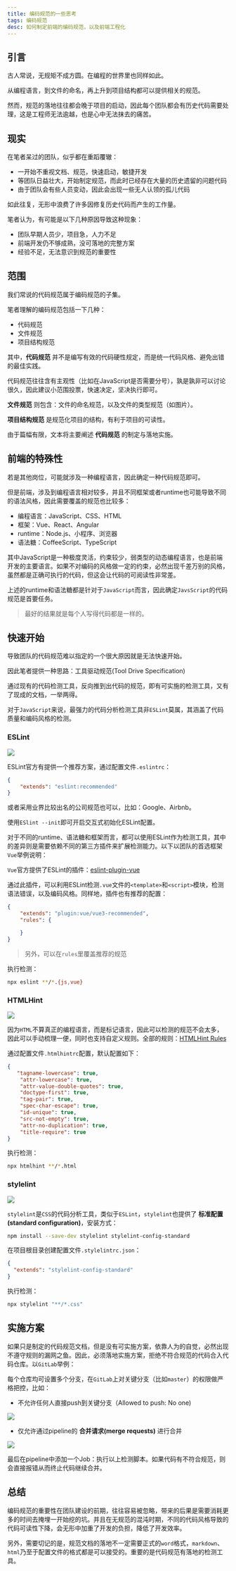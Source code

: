 ```yaml
---
title: 编码规范的一些思考
tags: 编码规范
desc: 如何制定前端的编码规范，以及前端工程化
---
```


## 引言

古人常说，无规矩不成方圆。在编程的世界里也同样如此。

从编程语言，到文件的命名，再上升到项目结构都可以提供相关的规范。

然而，规范的落地往往都会晚于项目的启动，因此每个团队都会有历史代码需要处理，这是工程师无法逾越，也是心中无法抹去的痛苦。

## 现实

在笔者呆过的团队，似乎都在重蹈覆辙：
- 一开始不重视文档、规范，快速启动，敏捷开发
- 等团队日益壮大，开始制定规范，而此时已经存在大量的历史遗留的问题代码
- 由于团队会有些人员变动，因此会出现一些无人认领的孤儿代码

如此往复，无形中浪费了许多因修复历史代码而产生的工作量。

笔者认为，有可能是以下几种原因导致这种现象：

- 团队早期人员少，项目急，人力不足
- 前端开发仍不够成熟，没可落地的完整方案
- 经验不足，无法意识到规范的重要性

## 范围

我们常说的代码规范属于编码规范的子集。

笔者理解的编码规范包括一下几种：
- 代码规范
- 文件规范
- 项目结构规范

其中，**代码规范** 并不是编写有效的代码硬性规定，而是统一代码风格、避免出错的最佳实践。

代码规范往往含有主观性（比如在JavaScript是否需要分号），孰是孰非可以讨论很久，因此建议小范围投票，快速决定，坚决执行即可。

**文件规范** 则包含：文件的命名规范，以及文件的类型规范（如图片）。

**项目结构规范** 是规范化项目的结构，有利于项目的可读性。

由于篇幅有限，文本将主要阐述 **代码规范** 的制定与落地实施。

## 前端的特殊性

若是其他岗位，可能就涉及一种编程语言，因此确定一种代码规范即可。

但是前端，涉及到编程语言相对较多，并且不同框架或者runtime也可能导致不同的语法风格，因此需要覆盖的规范也比较多：

- 编程语言：JavaScript、CSS、HTML
- 框架：Vue、React、Angular
- runtime：Node.js、小程序、浏览器
- 语法糖：CoffeeScript、TypeScript

其中JavaScript是一种极度灵活，约束较少，弱类型的动态编程语言，也是前端开发的主要语言。如果不对编码的风格做一定的约束，必然出现千差万别的风格，虽然都是正确可执行的代码，但这会让代码的可阅读性非常差。

上述的runtime和语法糖都是针对于`JavaScript`而言，因此确定`JavsScript`的代码规范是首要任务。

> 最好的结果就是每个人写得代码都是一样的。

## 快速开始

导致团队的代码规范难以指定的一个很大原因就是无法快速开始。

因此笔者提供一种思路：工具驱动规范(Tool Drive Specification)

通过现有的代码检测工具，反向推到出代码的规范，即有可实施的检测工具，又有了现成的文档，一举两得。

对于`JavaScript`来说，最强力的代码分析检测工具非`ESLint`莫属，其涵盖了代码质量和编码风格的检测。

### ESLint

![](/images/code-guide/eslint.png)

ESLint官方有提供一个推荐方案，通过配置文件`.eslintrc`：

```json
{
    "extends": "eslint:recommended"
}
```

或者采用业界比较出名的公司规范也可以，比如：Google、Airbnb。

使用`ESlint --init`即可开启交互式初始化ESLint配置。

对于不同的runtime、语法糖和框架而言，都可以使用ESLint作为检测工具，其中的差异则是需要依赖不同的第三方插件来扩展检测能力。以下以团队的首选框架`Vue`举例说明：

`Vue`官方提供了ESLint的插件：[eslint-plugin-vue](https://eslint.vuejs.org/)

通过此插件，可以利用ESLint检测`.vue`文件的`<template>`和`<script>`模块，检测语法错误，以及编码风格。同样地，插件也有推荐的配置：

```json
{
    "extends": "plugin:vue/vue3-recommended",
    "rules": {

    }
}
```

> 另外，可以在`rules`里覆盖推荐的规范

执行检测：

```bash
npx eslint **/*.{js,vue}
```

### HTMLHint

![](/images/code-guide/htmlhint.png)

因为`HTML`不算真正的编程语言，而是标记语言，因此可以检测的规范不会太多，因此可以手动梳理一便，同时也支持自定义规则。全部的规则：[HTMLHint Rules](https://github.com/htmlhint/HTMLHint/wiki/Rules)

通过配置文件`.htmlhintrc`配置，默认配置如下：

```json
{
   "tagname-lowercase": true,
    "attr-lowercase": true,
    "attr-value-double-quotes": true,
    "doctype-first": true,
    "tag-pair": true,
    "spec-char-escape": true,
    "id-unique": true,
    "src-not-empty": true,
    "attr-no-duplication": true,
    "title-require": true
}
```

执行检测：

```bash
npx htmlhint **/*.html
```

### stylelint

![](/images/code-guide/stylelint.png)

`stylelint`是`CSS`的代码分析工具，类似于`ESLint`，`stylelint`也提供了 **标准配置(standard configuration)**，安装方式：

```bash
npm install --save-dev stylelint stylelint-config-standard
```

在项目根目录创建配置文件`.stylelintrc.json`：

```json
{
  "extends": "stylelint-config-standard"
}
```

执行检测：

```bash
npx stylelint "**/*.css"
```

## 实施方案

如果只是制定的代码规范文档，但是没有可实施方案，依靠人为的自觉，必然出现不遵守规则的漏网之鱼。因此，必须落地实施方案，拒绝不符合规范的代码合入代码仓库。以`GitLab`举例：

每个仓库均可设置多个分支，在`GitLab`上对关键分支（比如`master`）的权限做严格把控，比如：

- 不允许任何人直接push到关键分支（Allowed to push: No one)

![](/images/code-guide/protect-branch.png)

- 仅允许通过pipeline的 **合并请求(merge requests)** 进行合并

![](/images/code-guide/merge-request.png)

最后在pipeline中添加一个Job：执行以上检测脚本。如果代码有不符合规范，则会直接报错从而终止代码继续合并。

## 总结

编码规范的重要性在团队建设的前期，往往容易被忽略，带来的后果是需要消耗更多的时间去掩埋一开始挖的坑。并且在无规范的混沌时期，不同的代码风格导致的代码可读性下降，会无形中加重了开发的负担，降低了开发效率。

另外，需要切记的是，规范文档的落地不一定需要正式的`word`格式，`markdown`、`html`乃至于配置文件的格式都是可以接受的。重要的是代码规范有落地的检测工具。